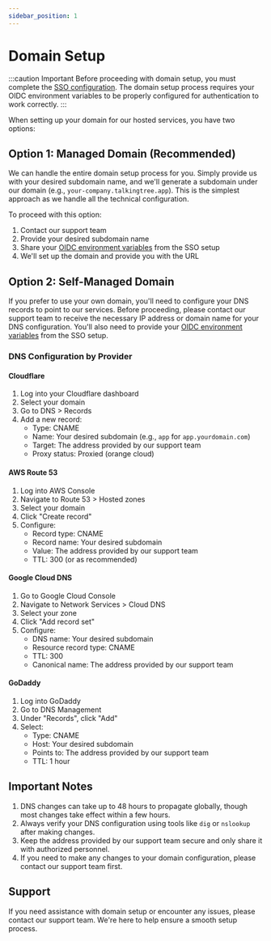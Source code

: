 ```yaml
---
sidebar_position: 1
---
```

# Domain Setup

:::caution Important
Before proceeding with domain setup, you must complete the [SSO configuration](../sso.md). The domain setup process requires your OIDC environment variables to be properly configured for authentication to work correctly.
:::

When setting up your domain for our hosted services, you have two options:

## Option 1: Managed Domain (Recommended)

We can handle the entire domain setup process for you. Simply provide us with your desired subdomain name, and we'll generate a subdomain under our domain (e.g., `your-company.talkingtree.app`). This is the simplest approach as we handle all the technical configuration.

To proceed with this option:
1. Contact our support team
2. Provide your desired subdomain name
3. Share your [OIDC environment variables](../sso.md#oidc) from the SSO setup
4. We'll set up the domain and provide you with the URL

## Option 2: Self-Managed Domain

If you prefer to use your own domain, you'll need to configure your DNS records to point to our services. Before proceeding, please contact our support team to receive the necessary IP address or domain name for your DNS configuration. You'll also need to provide your [OIDC environment variables](../sso.md#oidc) from the SSO setup.

### DNS Configuration by Provider

#### Cloudflare
1. Log into your Cloudflare dashboard
2. Select your domain
3. Go to DNS > Records
4. Add a new record:
   - Type: CNAME
   - Name: Your desired subdomain (e.g., `app` for `app.yourdomain.com`)
   - Target: The address provided by our support team
   - Proxy status: Proxied (orange cloud)

#### AWS Route 53
1. Log into AWS Console
2. Navigate to Route 53 > Hosted zones
3. Select your domain
4. Click "Create record"
5. Configure:
   - Record type: CNAME
   - Record name: Your desired subdomain
   - Value: The address provided by our support team
   - TTL: 300 (or as recommended)

#### Google Cloud DNS
1. Go to Google Cloud Console
2. Navigate to Network Services > Cloud DNS
3. Select your zone
4. Click "Add record set"
5. Configure:
   - DNS name: Your desired subdomain
   - Resource record type: CNAME
   - TTL: 300
   - Canonical name: The address provided by our support team

#### GoDaddy
1. Log into GoDaddy
2. Go to DNS Management
3. Under "Records", click "Add"
4. Select:
   - Type: CNAME
   - Host: Your desired subdomain
   - Points to: The address provided by our support team
   - TTL: 1 hour

## Important Notes

1. DNS changes can take up to 48 hours to propagate globally, though most changes take effect within a few hours.
2. Always verify your DNS configuration using tools like `dig` or `nslookup` after making changes.
3. Keep the address provided by our support team secure and only share it with authorized personnel.
4. If you need to make any changes to your domain configuration, please contact our support team first.

## Support

If you need assistance with domain setup or encounter any issues, please contact our support team. We're here to help ensure a smooth setup process.

